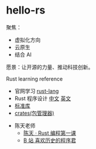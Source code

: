# hello-rs

聚焦：

- 虚拟化方向
- 云原生
- 结合 AI

愿景：让开源的力量、推动科技创新。

Rust learning reference

- 官网学习 [rust-lang](https://www.rust-lang.org/learn)
- Rust 程序设计 [中文](https://kaisery.github.io/trpl-zh-cn/title-page.html) [英文](https://doc.rust-lang.org/book/title-page.html)
- [标准库](https://doc.rust-lang.org/std/index.html)
- [crates(包管理器)](https://crates.io/)

* 陈天老师
  - [陈天 · Rust 编程第一课](https://time.geekbang.org/column/intro/100085301?tab=catalog)
  - [B 站 喜欢历史的程序君](https://space.bilibili.com/39222989)
